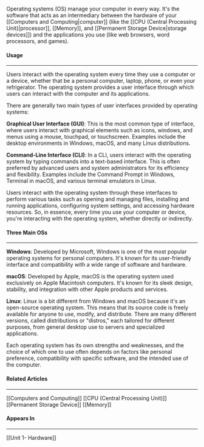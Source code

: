 Operating systems (OS) manage your computer in every way. It's the software that acts as an intermediary between the hardware of your [[Computers and Computing|computer]] (like the [[CPU  (Central Processing Unit)|processor]], [[Memory]], and [[Permanent Storage Device|storage devices]]) and the applications you use (like web browsers, word processors, and games).

#### Usage
<hr>

Users interact with the operating system every time they use a computer or a device, whether that be a personal computer, laptop, phone, or even your refrigerator. The operating system provides a user interface through which users can interact with the computer and its applications.

There are generally two main types of user interfaces provided by operating systems:

**Graphical User Interface (GUI)**:
	This is the most common type of interface, where users interact with graphical elements such as icons, windows, and menus using a mouse, touchpad, or touchscreen. Examples include the desktop environments in Windows, macOS, and many Linux distributions.
    
**Command-Line Interface (CLI)**:
	In a CLI, users interact with the operating system by typing commands into a text-based interface. This is often preferred by advanced users and system administrators for its efficiency and flexibility. Examples include the Command Prompt in Windows, Terminal in macOS, and various terminal emulators in Linux.
    

Users interact with the operating system through these interfaces to perform various tasks such as opening and managing files, installing and running applications, configuring system settings, and accessing hardware resources. So, in essence, every time you use your computer or device, you're interacting with the operating system, whether directly or indirectly.

#### Three Main OSs
<hr>

**Windows**:
	Developed by Microsoft, Windows is one of the most popular operating systems for personal computers. It's known for its user-friendly interface and compatibility with a wide range of software and hardware.
    
**macOS**:
	Developed by Apple, macOS is the operating system used exclusively on Apple Macintosh computers. It's known for its sleek design, stability, and integration with other Apple products and services.
    
**Linux**:
	Linux is a bit different from Windows and macOS because it's an open-source operating system. This means that its source code is freely available for anyone to use, modify, and distribute. There are many different versions, called distributions or "distros," each tailored for different purposes, from general desktop use to servers and specialized applications.
    

Each operating system has its own strengths and weaknesses, and the choice of which one to use often depends on factors like personal preference, compatibility with specific software, and the intended use of the computer.

#### Related Articles
<hr>

[[Computers and Computing]]
[[CPU  (Central Processing Unit)]]
[[Permanent Storage Device]]
[[Memory]]

#### Appears In
<hr>

[[Unit 1- Hardware]]
